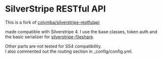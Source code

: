 # SilverStripe RESTful API

This is a fork of [colymba/silverstripe-restfulapi](https://github.com/colymba/silverstripe-restfulapi)  

made compatible with Silverstripe 4. I use the base classes, token auth and the basic serializer for [silverstripe-fileshare](https://github.com/david-ny/silverstripe-fileshare).  

Other parts are not tested for SS4 compatibility.  
I also commented out the routing section in _config/config.yml.
